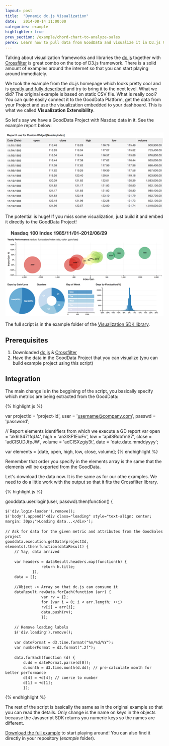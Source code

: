 ```yaml
---
layout: post
title:  "Dynamic dc.js Visualization"
date:   2014-08-14 11:00:00
categories: example
highlighter: true
prev_section: /example/chord-chart-to-analyze-sales
perex: Learn how to pull data from GoodData and visualize it in D3.js Chord chart 
---
```


Talking about visualization frameworks and libraries the [dc.js](http://dc-js.github.io/dc.js/) together with [Crossfilter](https://github.com/square/crossfilter/wiki/API-Reference) is great combo on the top of D3.js framework. There is a solid amount of examples around the internet so that you can start playing around immediately.

We took the example from the dc.js homepage which looks pretty cool and is [greatly and fully described](http://dc-js.github.io/dc.js/docs/stock.html) and try to bring it to the next level. What we did? The original example is based on static CSV file. What is really cool? You can quite easily connect it to the GoodData Platform, get the data from your Project and use the visualization embedded to your dashboard. This is what we called **Visualization Extensibility**.

So let's say we have a GoodData Project with Nasdaq data in it. See the example report below:

<img src="/images/posts/source-report.png" alt="Source Report" width="600px" />

The potential is huge! If you miss some visualization, just build it and embed it directly to the GoodData Project!

<img src="/images/posts/dc-js-example.png" alt="Dynamic Visualizations" />

The full script is in the example folder of the [Visualization SDK library](https://github.com/gooddata/gooddata-js).   

## Prerequisites 

1. Downloaded [dc.js](http://dc-js.github.io/dc.js/) & [Crossfilter](https://github.com/square/crossfilter/wiki/API-Reference)
1. Have the data in the GoodData Project that you can visualize (you can build example project using this script)

## Integration

The main change is in the beggining of the script, you basically specify which metrics are being extracted from the GoodData:

{% highlight js %}

var projectId = 'project-id', 
    user = 'username@company.com',
	passwd = 'password';

// Report elements identifiers from which we execute a GD report
var open = 'ak6IS471fqU4',
	high = 'an3ISF1EiuFv',
	low = 'apiISRdbfmS7',
	close = 'adCISUDJfpJW',
    volume = 'adCISXzgiy3t',
    date = 'date.date.mmddyyyy';
    
var elements = [date, open, high, low, close, volume];
{% endhighlight %}

Remember that order you specify in the elements array is the same that the elements will be exported from the GoodData.

Let's download the data now. It is the same as for our othe examples. We need to do a little work with the output so that it fits the Crossfilter library.

{% highlight js %}

gooddata.user.login(user, passwd).then(function() {

    $('div.login-loader').remove();
    $('body').append('<div class="loading" style="text-align: center; margin: 30px;">Loading data...</div>');

    // Ask for data for the given metric and attributes from the GoodSales project
    gooddata.execution.getData(projectId, elements).then(function(dataResult) {
        // Yay, data arrived
        
        var headers = dataResult.headers.map(function(h) {
                    return h.title;
                }),
		data = [];
		
		//Object -> Array so that dc.js can consume it
		dataResult.rawData.forEach(function (arr) {
					var rv = {};
					for	(var i = 0; i < arr.length; ++i)
					rv[i] = arr[i];
					data.push(rv);
					});
					
		// Remove loading labels
        $('div.loading').remove();
		
		var dateFormat = d3.time.format("%m/%d/%Y");
		var numberFormat = d3.format(".2f");

		data.forEach(function (d) {
    		d.dd = dateFormat.parse(d[0]);
    		d.month = d3.time.month(d.dd); // pre-calculate month for better performance
    		d[4] = +d[4]; // coerce to number
    		d[1] = +d[1];
    		});
    		
{% endhighlight %}

The rest of the script is basically the same as in the original example so that you can read the details. Only change is the name on keys in the objects because the Javascript SDK returns you numeric keys so the names are different. 

[Download the full example](https://github.com/gooddata/gooddata-js/tree/develop/examples/dc-js) to start playing around! You can also find it directly in your repository (_example_ folder).

